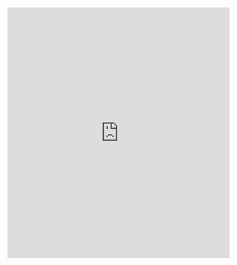 <br>
<br>

<iframe src="https://docs.google.com/presentation/d/1MkxY7k8sPtKxnDcVCtjdArny82t5n5a3QlDm_5wumFY/embed?start=true&loop=true&delayms=10000" frameborder="0" width="100%" height="569" allowfullscreen="true" mozallowfullscreen="true" webkitallowfullscreen="true"></iframe>